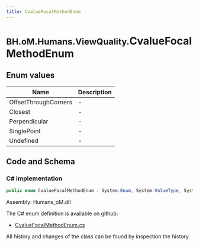 ```yaml
---
title: CvalueFocalMethodEnum
---
```


# <small>BH.oM.Humans.ViewQuality.</small>**CvalueFocalMethodEnum**



## Enum values

| Name            | Description                                                    |
|-----------------|----------------------------------------------------------------|
| OffsetThroughCorners |  -  |
| Closest |  -  |
| Perpendicular |  -  |
| SinglePoint |  -  |
| Undefined |  -  |


## Code and Schema

### C# implementation

``` C# title="C#"
public enum CvalueFocalMethodEnum : System.Enum, System.ValueType, System.IComparable, System.ISpanFormattable, System.IFormattable, System.IConvertible
```

Assembly: Humans_oM.dll

The C# enum definition is available on github:

- [CvalueFocalMethodEnum.cs](https://github.com/BHoM/BHoM/blob/develop/Humans_oM/ViewQuality\CvalueFocalMethodEnum.cs)

All history and changes of the class can be found by inspection the history.
